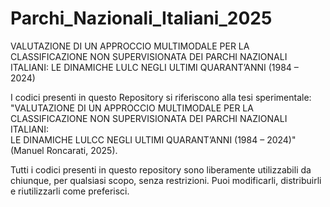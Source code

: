 # Parchi_Nazionali_Italiani_2025
VALUTAZIONE DI UN APPROCCIO MULTIMODALE PER LA CLASSIFICAZIONE NON SUPERVISIONATA  DEI PARCHI NAZIONALI ITALIANI:  LE DINAMICHE LULC NEGLI ULTIMI QUARANT’ANNI (1984 – 2024)

I codici presenti in questo Repository si riferiscono alla tesi sperimentale:
"VALUTAZIONE DI UN APPROCCIO MULTIMODALE PER LA CLASSIFICAZIONE NON SUPERVISIONATA  DEI PARCHI NAZIONALI ITALIANI:  
LE DINAMICHE LULCC NEGLI ULTIMI QUARANT’ANNI (1984 – 2024)" (Manuel Roncarati, 2025). 

Tutti i codici presenti in questo repository sono liberamente utilizzabili da chiunque, per qualsiasi scopo, senza restrizioni. 
Puoi modificarli, distribuirli e riutilizzarli come preferisci.
